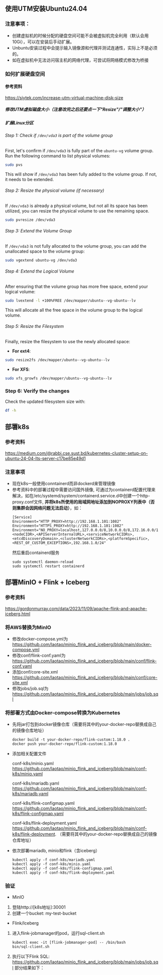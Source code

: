 
## 使用UTM安装Ubuntu24.04

### 注意事项：
* 创建虚拟机的时候分配的硬盘空间可能不会被虚拟机完全利用（默认会用10Gi），可以在安装后手动扩展。
* Unbuntu安装过程中会提示输入镜像源和代理并测试连通性，实际上不是必须的。
* 如在虚拟机中无法访问宿主机的网络代理，可尝试将网络模式修改为桥接

### 如何扩展硬盘空间
#### 参考资料
 https://siytek.com/increase-utm-virtual-machine-disk-size
##### 修改UTM虚拟磁盘大小（注意改完之后还要点一下"Resize"/"调整大小"）
##### 扩展Linux分区
###### Step 1: Check if `/dev/vda3` is part of the volume group
First, let's confirm if `/dev/vda3` is fully part of the `ubuntu-vg` volume group. Run the following command to list physical volumes:

```bash
sudo pvs
```

This will show if `/dev/vda3` has been fully added to the volume group. If not, it needs to be extended.

###### Step 2: Resize the physical volume (if necessary)
If `/dev/vda3` is already a physical volume, but not all its space has been utilized, you can resize the physical volume to use the remaining space.

```bash
sudo pvresize /dev/vda3
```

###### Step 3: Extend the Volume Group
If `/dev/vda3` is not fully allocated to the volume group, you can add the unallocated space to the volume group:

```bash
sudo vgextend ubuntu-vg /dev/vda3
```

###### Step 4: Extend the Logical Volume
After ensuring that the volume group has more free space, extend your logical volume:

```bash
sudo lvextend -l +100%FREE /dev/mapper/ubuntu--vg-ubuntu--lv
```

This will allocate all the free space in the volume group to the logical volume.

###### Step 5: Resize the Filesystem
Finally, resize the filesystem to use the newly allocated space:

- **For ext4**:

```bash
sudo resize2fs /dev/mapper/ubuntu--vg-ubuntu--lv
```

- **For XFS**:

```bash
sudo xfs_growfs /dev/mapper/ubuntu--vg-ubuntu--lv
```

### Step 6: Verify the changes
Check the updated filesystem size with:

```bash
df -h
```


## 部署k8s
### 参考资料
https://medium.com/@rabbi.cse.sust.bd/kubernetes-cluster-setup-on-ubuntu-24-04-lts-server-c17be85e49d1

### 注意事项
* 现在k8s一般使用conntainerd而非dockerd来管理镜像
* 参考资料中的部署过程中需要访问国外镜像, 可通过为containerd配置代理来解决，如在/etc/systemd/system/containerd.service.d中创建一个http-proxy.conf文件, **并将k8s所使用的局域网地址添加到NOPROXY列表中（否则集群会因网络问题无法启动）**，如：
    ```
    [Service]
    Environment="HTTP_PROXY=http://192.168.1.101:1082"
    Environment="HTTPS_PROXY=http://192.168.1.101:1082"
    Environment="NO_PROXY=localhost,127.0.0.0/8,10.0.0.0/8,172.16.0.0/12,192.168.0.0/16,.svc,.cluster.local,.ewhisper.cn,<nodeCIDR>,<APIServerInternalURL>,<serviceNetworkCIDRs>,<etcdDiscoveryDomain>,<clusterNetworkCIDRs>,<platformSpecific>,<REST_OF_CUSTOM_EXCEPTIONS>,192.168.1.0/24"
    ```
    然后重启containerd服务
    ```
    sudo systemctl daemon-reload
    sudo systemctl restart containerd
    ```
## 部署MinIO + Flink + Iceberg
### 参考资料
https://gordonmurray.com/data/2023/11/09/apache-flink-and-apache-iceberg.html
### 将AWS替换为MinIO
* 修改docker-compose.yml为 https://github.com/laotao/minio_flink_and_iceberg/blob/main/docker-compose.yml
* 修改conf/flink-conf.yaml为 https://github.com/laotao/minio_flink_and_iceberg/blob/main/conf/flink-conf.yaml
* 添加conf/core-site.xml https://github.com/laotao/minio_flink_and_iceberg/blob/main/conf/core-site.xml
* 修改jobs/job.sql为 https://github.com/laotao/minio_flink_and_iceberg/blob/main/jobs/job.sql

### 将部署方式由Docker-compose转换为Kubernetes

* 先将jar打包到docker镜像仓库（需要将其中的your-docker-repo替换成自己的镜像仓库地址）
    ```
    docker build -t your-docker-repo/flink-custom:1.18.0 .
    docker push your-docker-repo/flink-custom:1.18.0
    ```
* 添加相关配置文件

    conf-k8s/minio.yaml https://github.com/laotao/minio_flink_and_iceberg/blob/main/conf-k8s/minio.yaml

    conf-k8s/mariadb.yaml https://github.com/laotao/minio_flink_and_iceberg/blob/main/conf-k8s/mariadb.yaml

    conf-k8s/flink-configmap.yaml  https://github.com/laotao/minio_flink_and_iceberg/blob/main/conf-k8s/flink-configmap.yaml

    conf-k8s/flink-deployment.yaml https://github.com/laotao/minio_flink_and_iceberg/blob/main/conf-k8s/flink-deployment. （需要将其中的your-docker-repo替换成自己的镜像仓库地址）

* 依次部署mariadb, minio和flink（含iceberg）
    ```
    kubectl apply -f conf-k8s/mariadb.yaml
    kubectl apply -f conf-k8s/minio.yaml
    kubectl apply -f conf-k8s/flink-configmap.yaml
    kubectl apply -f conf-k8s/flink-deployment.yaml
    ```

### 验证
* MinIO
1. 登陆http://[k8s地址]:30001
2. 创建一个bucket: my-test-bucket

* Flink/Iceberg
1. 进入flink-jobmanager的pod，运行sql-client.sh
    ```
    kubectl exec -it [flink-jobmanager-pod] -- /bin/bash
    bin/sql-client.sh
    ```
2. 执行以下Flink SQL: 
https://github.com/laotao/minio_flink_and_iceberg/blob/main/jobs/job.sql
部分结果如下：





